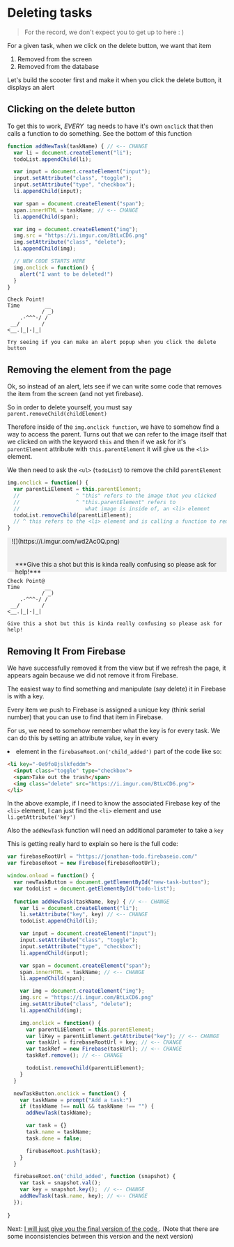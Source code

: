 # Deleting tasks

> For the record, we don't expect you to get up to here : )

For a given task, when we click on the delete button, we want that item

1. Removed from the screen
2. Removed from the database

Let's build the scooter first and make it when you click the delete button, it displays an alert

## Clicking on the delete button

To get this to work, *EVERY* <img> tag needs to have it's own `onclick` that then calls a function to do something. See the bottom of this function

```js
function addNewTask(taskName) { // <-- CHANGE
  var li = document.createElement("li");
  todoList.appendChild(li);

  var input = document.createElement("input");
  input.setAttribute("class", "toggle");
  input.setAttribute("type", "checkbox");
  li.appendChild(input);

  var span = document.createElement("span");
  span.innerHTML = taskName; // <-- CHANGE
  li.appendChild(span);

  var img = document.createElement("img");
  img.src = "https://i.imgur.com/BtLxCD6.png"
  img.setAttribute("class", "delete");
  li.appendChild(img);

  // NEW CODE STARTS HERE
  img.onclick = function() {
    alert("I want to be deleted!")
  }
}
```

```
Check Point!  
Time        __
           / _)   
    .-^^^-/ /
 __/       /
<__.|_|-|_|

Try seeing if you can make an alert popup when you click the delete button

```

## Removing the element from the page

Ok, so instead of an alert, lets see if we can write some code that removes the
item from the screen (and not yet firebase).

So in order to delete yourself, you must say `parent.removeChild(childElement)`

Therefore inside of the `img.onclick function`, we have to somehow find a way
to access the parent. Turns out that we can refer to the image itself that we
clicked on with the keyword `this` and then if we ask for it's `parentElement`
attribute with `this.parentElement` it will give us the `<li>` element.

We then need to ask the `<ul>` (`todoList`) to remove the child `parentElement`

```js
img.onclick = function() {
  var parentLiElement = this.parentElement;
  //                  ^ "this" refers to the image that you clicked
  //                  ^ "this.parentElement" refers to 
  //                     what image is inside of, an <li> element
  todoList.removeChild(parentLiElement);
  // ^ this refers to the <li> element and is calling a function to remove the image
}
```

<div style="padding-left: 10px; padding-right: 10px; background-color: #EEE;"><div style="display: inline-block;">![](https://i.imgur.com/wd2Ac0Q.png)</div><div style="display: inline-block;"><p style="position: relative; top: 22px; left: 8px;">
***Give this a shot but this is kinda really confusing so please ask for help!***</p>  
</div></div>

```
Check Point@  
Time        __
           / _)   
    .-^^^-/ /
 __/       /
<__.|_|-|_|

Give this a shot but this is kinda really confusing so please ask for help!

```

## Removing It From Firebase

We have successfully removed it from the view but if we refresh the page, it appears again because we did not remove it from Firebase.

The easiest way to find something and manipulate (say delete) it in Firebase is with a key.

Every item we push to Firebase is assigned a unique key (think serial number)
that you can use to find that item in Firebase.

For us, we need to somehow remember what the key is for every task. We can do this by setting an attribute value, `key` in every <li> element in the `firebaseRoot.on('child_added')` part of the code like so:

```html
<li key="-Oe9fo8jslkfeddm">
  <input class="toggle" type="checkbox">
  <span>Take out the trash</span>
  <img class="delete" src="https://i.imgur.com/BtLxCD6.png">
</li>

```

In the above example, if I need to know the associated Firebase key of the `<li>` element, I can just find the `<li>` element and use `li.getAttribute('key')`

Also the `addNewTask` function will need an additional parameter to take a `key`

This is getting really hard to explain so here is the full code:

```js
var firebaseRootUrl = "https://jonathan-todo.firebaseio.com/"
var firebaseRoot = new Firebase(firebaseRootUrl);

window.onload = function() {
  var newTaskButton = document.getElementById("new-task-button");
  var todoList = document.getElementById("todo-list");
  
  function addNewTask(taskName, key) { // <-- CHANGE
    var li = document.createElement("li");
    li.setAttribute("key", key) // <-- CHANGE
    todoList.appendChild(li);

    var input = document.createElement("input");
    input.setAttribute("class", "toggle");
    input.setAttribute("type", "checkbox");
    li.appendChild(input);

    var span = document.createElement("span");
    span.innerHTML = taskName; // <-- CHANGE
    li.appendChild(span);

    var img = document.createElement("img");
    img.src = "https://i.imgur.com/BtLxCD6.png"
    img.setAttribute("class", "delete");
    li.appendChild(img);

    img.onclick = function() {
      var parentLiElement = this.parentElement;
      var liKey = parentLiElement.getAttribute("key"); // <-- CHANGE
      var taskUrl = firebaseRootUrl + key; // <-- CHANGE
      var taskRef = new Firebase(taskUrl); // <-- CHANGE
      taskRef.remove(); // <-- CHANGE

      todoList.removeChild(parentLiElement);
    }
  }

  newTaskButton.onclick = function() {
    var taskName = prompt("Add a task:")
    if (taskName !== null && taskName !== "") {
      addNewTask(taskName);

      var task = {}
      task.name = taskName;
      task.done = false; 

      firebaseRoot.push(task);
    }
  }

  firebaseRoot.on('child_added', function (snapshot) {
    var task = snapshot.val();
    var key = snapshot.key();  // <-- CHANGE
    addNewTask(task.name, key); // <-- CHANGE
  });
  
}
```

Next: [I will just give you the final version of the code ](full.md). (Note that there are some inconsistencies between this version and the next version)
